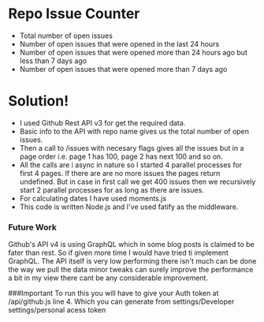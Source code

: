 # Repo Issue Counter
- Total number of open issues
- Number of open issues that were opened in the last 24 hours
- Number of open issues that were opened more than 24 hours ago but less than 7 days ago
- Number of open issues that were opened more than 7 days ago 

# Solution!

  - I used Github Rest API v3 for get the required data.
  - Basic info to the API with repo name gives us the total number of open issues.
  - Then a call to /issues with necesary flags gives all the issues but in a page order i.e.  page 1 has 100, page 2 has next 100 and so on.
  - All the calls are i async in nature so I started 4 parallel processes for first 4 pages. If there are are no more issues the pages return undefined. But in case in first call we get 400 issues then we recursively start 2 parallel processes for as long as there are issues.
  - For calculating dates I have used moments.js
  - This code is written Node.js and I've used fatify as the middleware.

### Future Work
Github's API v4 is using GraphQL which in some blog posts is claimed to be fater than rest. So if given more time I would have tried ti implement GraphQL.
The API itself is very low performing there isn't much can be done the way we pull the data minor tweaks can surely improve the performance a bit in my view there cant be any considerable improvement. 

###Important
To run this you will have to give your Auth token at /api/github.js line 4. Which you can generate from settings/Developer settings/personal acess token

